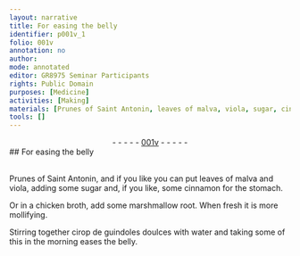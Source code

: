 ```yaml
---
layout: narrative
title: For easing the belly
identifier: p001v_1
folio: 001v
annotation: no
author:
mode: annotated
editor: GR8975 Seminar Participants
rights: Public Domain
purposes: [Medicine]
activities: [Making]
materials: [Prunes of Saint Antonin, leaves of malva, viola, sugar, cinnamon, chicken broth, marshmallow root, guindoles doulces, water]
tools: []
---
```


 <div class="folio" align="center">- - - - - <a href="http://gallica.bnf.fr/ark:/12148/btv1b10500001g/f8.image" target="_blank">001v</a> - - - - - </div> 
## For easing the belly

 <span class="activity"></span>  
 <span class="material">Prunes of Saint Antonin</span>, and if you like you can put <span class="material_format"><span class="material">leaves of malva</span> and <span class="material">viola</span></span>, adding some <span class="material">sugar</span> and, if you like, some <span class="material">cinnamon</span> for the stomach. 
 
 Or in a <span class="material">chicken broth</span>, add some <span class="material">marshmallow root</span>. When fresh it is more mollifying. 
 
 Stirring together <span class="material_format">cirop de <span class="material">guindoles doulces</span></span> with <span class="material">water</span> and taking some of this in the morning eases the belly. 
 